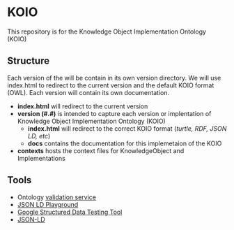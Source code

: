 # KOIO
This repository is for the Knowledge Object Implementation Ontology (KOIO)

## Structure 
Each version of the will be contain in its own version directory.  We will use index.html to redirect to the 
current version and the default KOIO format (OWL).  Each version will contain its own documentation. 

* **index.html** will redirect to the current version
* **version (#.#)** is intended to capture each version or implentation of Knowledge Object Implementation Ontology (KOIO)
  * **index.html** will redirect to the correct KOIO format (_turtle, RDF, JSON LD, etc_)
  * **docs** contains the documentation for this implemetaion of the KOIO
* **contexts** hosts the context files for KnowledgeObject and Implementations

## Tools
- Ontology [validation service](http://iot.ee.surrey.ac.uk/SSNValidation/)
- [JSON LD Playground](https://json-ld.org/playground/)
- [Google Structured Data Testing Tool](https://search.google.com/structured-data/testing-tool)
- [JSON-LD](http://www.w3.org/TR/json-ld/)
